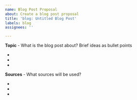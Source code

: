 ```yaml
---
name: Blog Post Proposal
about: Create a blog post proposal
title: 'blog: Untitled Blog Post'
labels: blog
assignees: ''

---
```


**Topic** - What is the blog post about? Brief ideas as bullet points

- 
- 
- 


**Sources** - What sources will be used?

- 
- 
-
